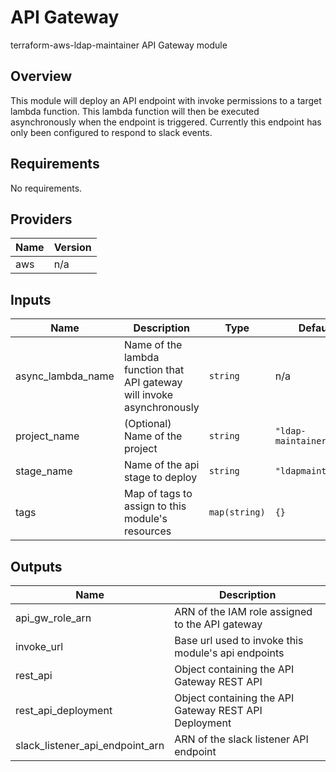 # API Gateway

terraform-aws-ldap-maintainer API Gateway module

## Overview

This module will deploy an API endpoint with invoke permissions to a target lambda function. This lambda function will then be executed asynchronously when the endpoint is triggered. Currently this endpoint has only been configured to respond to slack events.

<!-- BEGIN TFDOCS -->
## Requirements

No requirements.

## Providers

| Name | Version |
|------|---------|
| aws | n/a |

## Inputs

| Name | Description | Type | Default | Required |
|------|-------------|------|---------|:--------:|
| async\_lambda\_name | Name of the lambda function that API gateway will invoke asynchronously | `string` | n/a | yes |
| project\_name | (Optional) Name of the project | `string` | `"ldap-maintainer"` | no |
| stage\_name | Name of the api stage to deploy | `string` | `"ldapmaintainer"` | no |
| tags | Map of tags to assign to this module's resources | `map(string)` | `{}` | no |

## Outputs

| Name | Description |
|------|-------------|
| api\_gw\_role\_arn | ARN of the IAM role assigned to the API gateway |
| invoke\_url | Base url used to invoke this module's api endpoints |
| rest\_api | Object containing the API Gateway REST API |
| rest\_api\_deployment | Object containing the API Gateway REST API Deployment |
| slack\_listener\_api\_endpoint\_arn | ARN of the slack listener API endpoint |

<!-- END TFDOCS -->
